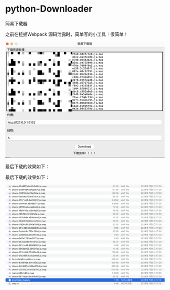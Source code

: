 # python-Downloader

简易下载器

之前在挖掘Webpack 源码泄露时，简单写的小工具！很简单！

![](./images/1.png)

最后下载的效果如下：


最后下载的效果如下：

![](images/2.png)
